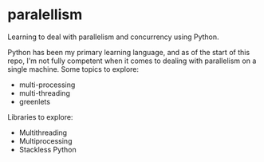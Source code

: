# paralellism
Learning to deal with parallelism and concurrency using Python.

Python has been my primary learning language, and as of the start of this repo, I'm not fully competent
when it comes to dealing with parallelism on a single machine. Some topics to explore:
* multi-processing
* multi-threading
* greenlets

Libraries to explore:
* Multithreading
* Multiprocessing
* Stackless Python
